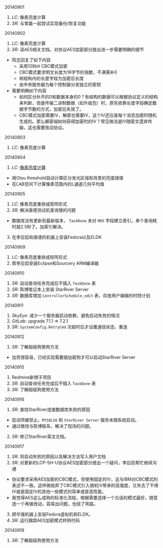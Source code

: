 20140901

1. *LC*: 像素亮度计算
2. *SR*: 与曾磊一起尝试实现备份/恢复功能

20140902

1. *LC*: 像素亮度计算
2. *SR*: 读AES相关文档，对协议AES加密部分提出进一步需要明确的细节
  - 鸣志回复了如下内容
    * 采用128bit CBC模式加密
    * CBC模式要求明文长度为16字节的倍数，不满需补0
    * 帧结构内的长度字段为加密后长度
    * 由中央服务器为每个控制器分发独立的密钥
  - 需要明确如下内容
    * 如何区分补齐的0和数据本身的0？有结构的数据可以根据协议定义的结构来判断，但是传输二进制数据（如升级包）时，原先依靠长度字段确定数据字节数的方式，加密后失效了。
    * CBC模式加密需要IV，解密也需要IV，这个IV还应是每个消息加密时随机生成的。那么解密端如何获得加密时的IV？常见做法是IV随密文遗弃传输，这也需要改动协议。

20140903

1. *LC*: 像素亮度计算

20140904

1. *LC*: [像素亮度计算](http://www.qingpei.me/LED-Calibration/brightness/index.html)
  - 用Otsu threshold自动计算区分发光区域和背景的亮度阈值 
  - 在LAB空间下计算像素范围内的L通道几何平均值

20140905

1. *LC*: 像素亮度重排成矩阵形式
2. *SR*: 解决唐德测试机查询慢的问题
  - 数据库没有更新到最新版本， `TaskDone` 未对 `MD5` 字段建立索引，单个查询耗时就2.5秒了。加索引解决。
3. 在李应启和唐德的机器上安装Fedora以及ELDK

20140909

1. *LC*: 像素亮度重排成矩阵形式
2. 帮李应启安装Eclipse和Sourcery ARM编译器 

20140910

1. *SR*: 自动查询任务完成后不插入 `TaskDone` 表
2. *SR*: 陈博笔记本上安装 StarRiver Server
3. *SR*: 数据库增加 `ControllerSchedule_edit` 表，存放用户编辑的时控计划

20140911

1. *SkyEye*: 减少一个服务器启动依赖，避免启动失败的情况
2. *GitLab*: upgrade 7.1.1 => 7.2.1
3. *SR*: `SystemConfig.RetryCmd` 次超时后才设置通信状态、重连

20140912

1. *SR*: 了解超级狗使用方法
  - 加壳很容易，已经实现需要插加密狗才可以启动StarRiver Server 

20140915

1. Redmine新增子项目
2. *SR*: 自动查询任务完成后不插入 `TaskDone` 表
3. *SR*: 了解超级狗使用方法

20140916

1. *SR*: 查找StarRiver连接数据库失败的原因
  - 启动项被禁止。`MYSQL56` 和 `StarRiver Server` 服务未随系统启动。
  - 通过微信与陈博联系，解决了现场的问题。
2. *SR*: 修订StarRiver英文文档。

20140917

1. *SR*: 将启动失败的原因以及解决方法写入用户文档
2. *SR*: 对更新的LCP-SH-U协议AES加密部分提出一个疑问，李应启帮忙继续沟通
  - 协议要求采用AES加密的CBC模式，但使用固定的IV，这与IBM对CBC模式的表述不一致。这样做抛弃了CBC模式引入随机IV带来的高强度，又失去了不用IV或是固定IV的其他一些模式的简单或是高性能。
  - 我觉得AES这么成熟的标准化流程，根据需要选择一个合适的模式最好。随意选一个再做改动，容易出问题，也绕了弯路。
3. 顾华强机器上安装Fedora虚拟机和ELDK。
4. *SR*: 运行跟踪AES加密模式样例代码

20140919

1. *SR*: 了解超级狗使用方法

